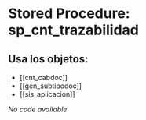 # Stored Procedure: sp_cnt_trazabilidad

## Usa los objetos:
- [[cnt_cabdoc]]
- [[gen_subtipodoc]]
- [[sis_aplicacion]]

*No code available.*
